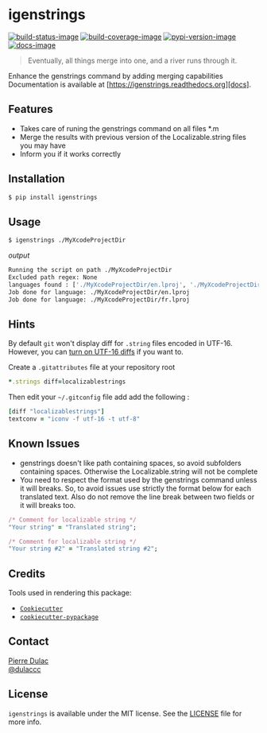 # igenstrings

[![build-status-image]][travis]
[![build-coverage-image]][codecov]
[![pypi-version-image]][pypi]
[![docs-image]][docs]

> Eventually, all things merge into one, and a river runs through it.

Enhance the genstrings command by adding merging capabilities  
Documentation is available at [https://igenstrings.readthedocs.org][docs].

## Features

* Takes care of runing the genstrings command on all files \*.m
* Merge the results with previous version of the Localizable.string files you may have
* Inform you if it works correctly

## Installation

```sh
$ pip install igenstrings
```

## Usage

```sh
$ igenstrings ./MyXcodeProjectDir
```

*output*

```sh
Running the script on path ./MyXcodeProjectDir
Excluded path regex: None
languages found : ['./MyXcodeProjectDir/en.lproj', './MyXcodeProjectDir/fr.lproj']
Job done for language: ./MyXcodeProjectDir/en.lproj
Job done for language: ./MyXcodeProjectDir/fr.lproj
```

## Hints

By default `git` won't display diff for `.string` files encoded in UTF-16. However, you can [turn on UTF-16 diffs](http://blog.xk72.com/post/31456986659/diff-strings-files-in-git) if you want to.

Create a `.gitattributes` file at your repository root

```ruby
*.strings diff=localizablestrings
```

Then edit your `~/.gitconfig` file add add the following :

```ruby
[diff "localizablestrings"]
textconv = "iconv -f utf-16 -t utf-8"
```

## Known Issues

* genstrings doesn't like path containing spaces, so avoid subfolders containing spaces.
  Otherwise the Localizable.string will not be complete
* You need to respect the format used by the genstrings command unless it will breaks.
  So, to avoid issues use strictly the format below for each translated text.
  Also do not remove the line break between two fields or it will breaks too.

```ruby
/* Comment for localizable string */
"Your string" = "Translated string";

/* Comment for localizable string */
"Your string #2" = "Translated string #2";
```

## Credits

Tools used in rendering this package:

*  [`Cookiecutter`][Cookiecutter]
*  [`cookiecutter-pypackage`][cookiecutter]

## Contact

[Pierre Dulac][github-dulaccc]  
[@dulaccc][twitter-dulaccc]

## License

`igenstrings` is available under the MIT license. See the [LICENSE](LICENSE) file for more info.


[build-status-image]: https://img.shields.io/travis/dulaccc/igenstrings.svg
[build-coverage-image]: https://codecov.io/github/dulaccc/igenstrings/coverage.svg?branch=master
[travis]: https://travis-ci.org/dulaccc/igenstrings
[codecov]: https://codecov.io/github/dulaccc/igenstrings?branch=master
[pypi-version-image]: https://img.shields.io/pypi/v/igenstrings.svg
[pypi]: https://pypi.python.org/pypi/igenstrings
[docs-image]: https://readthedocs.org/projects/igenstrings/badge/?version=latest
[docs]: http://igenstrings.readthedocs.org/en/latest/

[Cookiecutter]: https://github.com/audreyr/cookiecutter
[cookiecutter-pypackage]: https://github.com/audreyr/cookiecutter-pypackage
[github-dulaccc]: https://github.com/dulaccc
[twitter-dulaccc]: https://twitter.com/dulaccc
